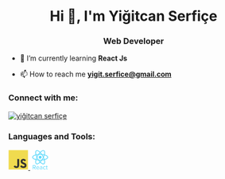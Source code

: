 <h1 align="center">Hi 👋, I'm Yiğitcan Serfiçe</h1>
<h3 align="center">Web Developer</h3>

- 🌱 I’m currently learning **React Js**

- 📫 How to reach me **yigit.serfice@gmail.com**

<h3 align="left">Connect with me:</h3>
<p align="left">
<a href="https://www.linkedin.com/in/yi%C4%9Fitcan-serfi%C3%A7e-30b8b6200/" target="blank"><img align="center" src="https://raw.githubusercontent.com/rahuldkjain/github-profile-readme-generator/master/src/images/icons/Social/linked-in-alt.svg" alt="yiğitcan serfiçe" height="30" width="40" /></a>
</p>

<h3 align="left">Languages and Tools:</h3>
<p align="left"> <a href="https://developer.mozilla.org/en-US/docs/Web/JavaScript" target="_blank" rel="noreferrer"> <img src="https://raw.githubusercontent.com/devicons/devicon/master/icons/javascript/javascript-original.svg" alt="javascript" width="40" height="40"/> </a> <a href="https://reactjs.org/" target="_blank" rel="noreferrer"> <img src="https://raw.githubusercontent.com/devicons/devicon/master/icons/react/react-original-wordmark.svg" alt="react" width="40" height="40"/> </a> </p>

